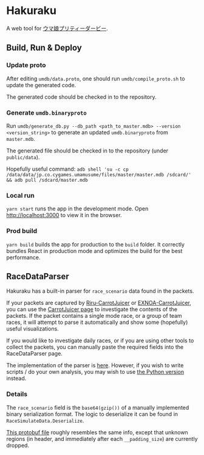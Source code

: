 # Hakuraku

A web tool for [ウマ娘プリティーダービー](https://umamusume.jp/).

## Build, Run & Deploy

### Update proto

After editing `umdb/data.proto`, one should run `umdb/compile_proto.sh` to update the generated code.

The generated code should be checked in to the repository.

### Generate `umdb.binaryproto`

Run `umdb/generate_db.py --db_path <path_to_master.mdb> --version <version_string>` to generate an
updated `umdb.binaryproto` from `master.mdb`.

The generated file should be checked in to the repository (under `public/data`).

Hopefully useful command:
`adb shell 'su -c cp /data/data/jp.co.cygames.umamusume/files/master/master.mdb /sdcard/' && adb pull /sdcard/master.mdb`

### Local run

`yarn start` runs the app in the development mode. Open [http://localhost:3000](http://localhost:3000) to view it in the
browser.

### Prod build

`yarn build` builds the app for production to the `build` folder. It correctly bundles React in production mode and
optimizes the build for the best performance.

## RaceDataParser

Hakuraku has a built-in parser for `race_scenario` data found in the packets.

If your packets are captured by [Riru-CarrotJuicer](https://github.com/CNA-Bld/Riru-CarrotJuicer)
or [EXNOA-CarrotJuicer](https://github.com/CNA-Bld/EXNOA-CarrotJuicer), you can use
the [CarrotJuicer page](https://hakuraku.sshz.org/#/carrotjuicer) to investigate the contents of the packets. If the
packet contains a single mode race, or a group of team races, it will attempt to parse it automatically and show some
(hopefully) useful visualizations.

If you would like to investigate daily races, or if you are using other tools to collect the packets, you can manually
paste the required fields into the RaceDataParser page.

The implementation of the parser is [here](src/data/RaceDataParser.ts). However, if you wish to write scripts / do your
own analysis, you may wish to use [the Python version](umdb/race_data_parser.py) instead.

### Details

The `race_scenario` field is the `base64(gzip())` of a manually implemented binary serialization format. The logic to
deserialize it can be found in `RaceSimulateData.Deserialize`.

[This protobuf file](umdb/race_data.proto) roughly resembles the same info, except that unknown regions (in header, and
immediately after each `__padding_size`) are currently dropped.
